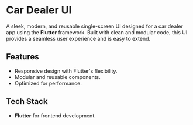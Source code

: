 # Car Dealer UI

A sleek, modern, and reusable single-screen UI designed for a car dealer app using the **Flutter** framework. Built with clean and modular code, this UI provides a seamless user experience and is easy to extend.

## Features
- Responsive design with Flutter's flexibility.
- Modular and reusable components.
- Optimized for performance.

## Tech Stack
- **Flutter** for frontend development.
